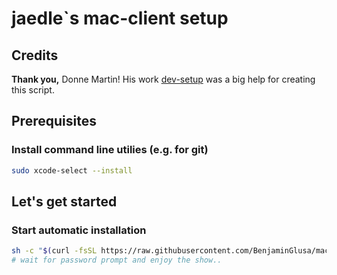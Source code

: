 # jaedle`s mac-client setup

## Credits

**Thank you,** Donne Martin!
His work [dev-setup](https://github.com/donnemartin/dev-setup) was a big help for creating this script.

## Prerequisites

### Install command line utilies (e.g. for git)

```sh
sudo xcode-select --install
```

## Let's get started

### Start automatic installation

```sh
sh -c "$(curl -fsSL https://raw.githubusercontent.com/BenjaminGlusa/mac-setup/master/install.sh)"
# wait for password prompt and enjoy the show..
```
